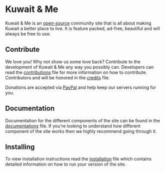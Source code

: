 Kuwait & Me
=============

Kuwait & Me is an [open-source](LICENSE.md) community site that is all about making Kuwait a better place to live. It is feature packed, ad-free, beautiful and will always be free to use.


Contribute
---------- 
We love you! Why not show us some love back? Contribute to the development of Kuwait & Me any way you possibly can. Developers can read the [contributions](CONTRIBUTION.md) file for more information on how to contribute. Contributors and will be honored in the [credits](CREDITS.md) file. 

Donations are accepted via [PayPal](http://linkgoeshere) and help keep our servers running for you.


Documentation
-------------
Documentation for the different components of the site can be found in the [documentations](DOCUMENTATION.md) file. If you're looking to understand how different component of the site works then we highly recommend going through it.


Installing
----------
To view installation instructions read the [installation](INSTALL.md) file which contains detailed information on how to run your version of the site.
